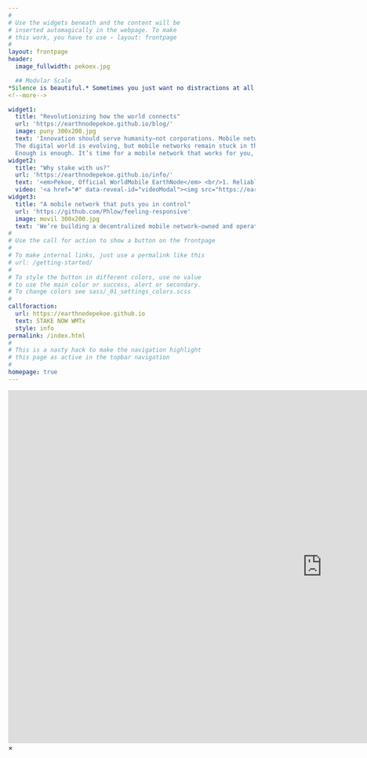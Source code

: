 ```yaml
---
#
# Use the widgets beneath and the content will be
# inserted automagically in the webpage. To make
# this work, you have to use › layout: frontpage
#
layout: frontpage
header:
  image_fullwidth: pekoex.jpg

  ## Modular Scale
*Silence is beautiful.* Sometimes you just want no distractions at all. Whether you like the content to speak for itself or enjoy pure typography on a plain background: *Feeling Responsive* got you covered. Just say *no* like this:
<!--more-->

widget1:
  title: "Revolutionizing how the world connects"
  url: 'https://earthnodepekoe.github.io/blog/'
  image: puny 300x200.jpg
  text: 'Innovation should serve humanity—not corporations. Mobile networks are essential in today’s world, yet we’ve surrendered control to Big Wireless, which profits from our data while leaving half the world disconnected and many major cities with unreliable coverage. 
  The digital world is evolving, but mobile networks remain stuck in the past. You’re paying more for less, with limited coverage and your personal data being treated like a commodity. Privacy is a right, not a privilege. 
  Enough is enough. It’s time for a mobile network that works for you, not against you.'
widget2:
  title: "Why stake with us?"
  url: 'https://earthnodepekoe.github.io/info/'
  text: '<em>Pekoe, Official WorldMobile EarthNode</em> <br/>1. Reliable Infrastructure – Our node is monitored 24/7 to ensure uptime and efficiency.<br/>2. Decentralization First – We uphold the true spirit of blockchain, contributing to a robust and distributed World Mobile ecosystem.<br/>3. Impact Staking – Your rewards fuel real-world change by connecting tea-growing communities to the future.<br/>4. Transparency & Community Focused – Regular updates, governance participation, and an open communication policy.'
  video: '<a href="#" data-reveal-id="videoModal"><img src="https://earthnodepekoe.github.io/images/wellcome.jpg" width="302" height="182" alt=""/></a>'
widget3:
  title: "A mobile network that puts you in control"
  url: 'https://github.com/Phlow/feeling-responsive'
  image: movil 300x200.jpg
  text: 'We’re building a decentralized mobile network—owned and operated by the people, for the people, everywhere. From bustling cities to the most remote corners of the world, we’re connecting everyone, ensuring no one is left behind. This is connectivity on your terms. Join the movement and reclaim power over your mobile experience. Imagine a mobile network that delivers reliable connectivity everywhere, a network that rewards you for participating and gives you power over your privacy and data.'
#
# Use the call for action to show a button on the frontpage
#
# To make internal links, just use a permalink like this
# url: /getting-started/
#
# To style the button in different colors, use no value
# to use the main color or success, alert or secondary.
# To change colors see sass/_01_settings_colors.scss
#
callforaction:
  url: https://earthnodepekoe.github.io
  text: STAKE NOW WMTx
  style: info
permalink: /index.html
#
# This is a nasty hack to make the navigation highlight
# this page as active in the topbar navigation
#
homepage: true
---
```


<div id="videoModal" class="reveal-modal large" data-reveal="">
  <div class="flex-video widescreen vimeo" style="display: block;">
    <iframe width="1280" height="720" src="https://www.youtube.com/embed/xjF5iXcAaSY?feature=shared" frameborder="0" allowfullscreen></iframe>
  </div>
  <a class="close-reveal-modal">&#215;</a>
</div>
